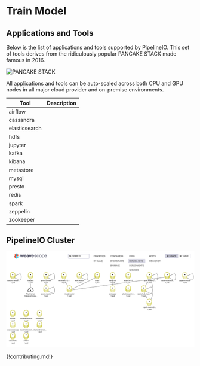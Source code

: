 # Train Model

## Applications and Tools
Below is the list of applications and tools supported by PipelineIO.  This set of tools derives from the ridiculously popular PANCAKE STACK made famous in 2016.

![PANCAKE STACK](http://pipeline.io/images/pancake-stack-645x363.png)
 
All applications and tools can be auto-scaled across both CPU and GPU nodes in all major cloud provider and on-premise environments.

| Tool                        | Description                                      | 
| --------------------------- | ------------------------------------------------ | 
| airflow                     |                                                  |
| cassandra                   |                                                  |
| elasticsearch               |                                                  |
| hdfs                        |                                                  |
| jupyter                     |                                                  |
| kafka                       |                                                  |
| kibana                      |                                                  |
| metastore                   |                                                  |
| mysql                       |                                                  |
| presto                      |                                                  |
| redis                       |                                                  |
| spark                       |                                                  |
| zeppelin                    |                                                  |
| zookeeper                   |                                                  

## PipelineIO Cluster
![PipelineIO Cluster](/img/weavescope-pipelineio.png)

{!contributing.md!}

